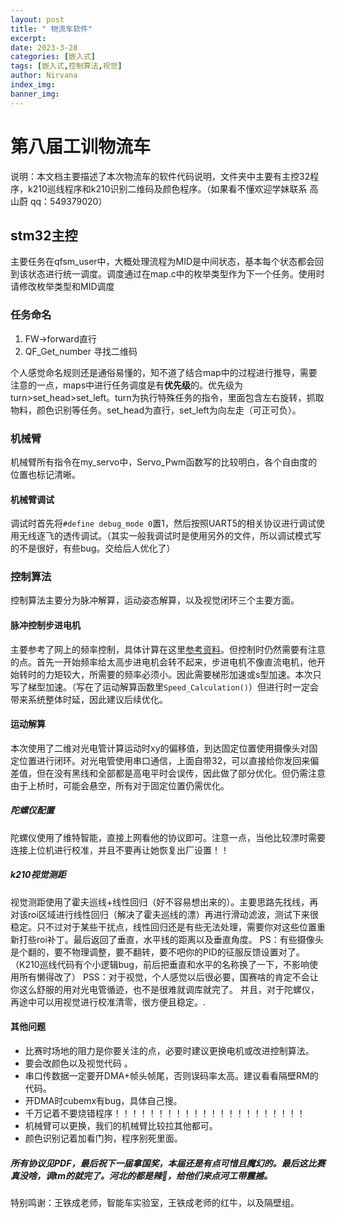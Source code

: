 ```yaml
---
layout: post
title: " 物流车软件"
excerpt: 
date: 2023-3-28
categories: [嵌入式]
tags: [嵌入式,控制算法,视觉]
author: Nirvana
index_img: 
banner_img: 
---
```

# **第八届工训物流车**
说明：本文档主要描述了本次物流车的软件代码说明，文件夹中主要有主控32程序，k210巡线程序和k210识别二维码及颜色程序。（如果看不懂欢迎学妹联系 高山蔚 qq：549379020）
## **stm32主控**
主要任务在qfsm_user中，大概处理流程为MID是中间状态，基本每个状态都会回到该状态进行统一调度。调度通过在map.c中的枚举类型作为下一个任务。使用时请修改枚举类型和MID调度
### 任务命名
1. FW->forward直行
2. QF_Get_number 寻找二维码

个人感觉命名规则还是通俗易懂的，知不道了结合map中的过程进行推导，需要注意的一点，maps中进行任务调度是有**优先级**的。优先级为turn>set_head>set_left。turn为执行特殊任务的指令，里面包含左右旋转，抓取物料，颜色识别等任务。set_head为直行，set_left为向左走（可正可负）。
### 机械臂
机械臂所有指令在my_servo中，Servo_Pwm函数写的比较明白，各个自由度的位置也标记清晰。
#### 机械臂调试
调试时首先将`#define debug_mode 0`置1，然后按照UART5的相关协议进行调试使用无线逐飞的透传调试。（其实一般我调试时是使用另外的文件，所以调试模式写的不是很好，有些bug。交给后人优化了）
### 控制算法
控制算法主要分为脉冲解算，运动姿态解算，以及视觉闭环三个主要方面。
#### 脉冲控制步进电机
主要参考了网上的频率控制，具体计算在这里[参考资料](https://blog.csdn.net/weixin_44981971/article/details/120793230?utm_medium=distribute.pc_relevant.none-task-blog-2~default~baidujs_baidulandingword~default-4-120793230-blog-110938978.pc_relevant_aa&spm=1001.2101.3001.4242.3&utm_relevant_index=7)。但控制时仍然需要有注意的点。首先一开始频率给太高步进电机会转不起来，步进电机不像直流电机，他开始转时的力矩较大，所需要的频率必须小。因此需要梯形加速或s型加速。本次只写了梯型加速。（写在了运动解算函数里`Speed_Calculation()`）但进行时一定会带来系统整体时延，因此建议后续优化。
#### 运动解算
本次使用了二维对光电管计算运动时xy的偏移值，到达固定位置使用摄像头对固定位置进行闭环。对光电管使用串口通信，上面自带32，可以直接给你发回来偏差值，但在没有黑线和全部都是高电平时会误传，因此做了部分优化。但仍需注意由于上桥时，可能会悬空，所有对于固定位置仍需优化。
##### 陀螺仪配置
陀螺仪使用了维特智能，直接上网看他的协议即可。注意一点，当他比较漂时需要连接上位机进行校准，并且不要再让她恢复出厂设置！！
##### k210视觉测距
视觉测距使用了霍夫巡线+线性回归（好不容易想出来的）。主要思路先找线，再对该roi区域进行线性回归（解决了霍夫巡线的漂）再进行滑动滤波，测试下来很稳定。只不过对于某些干扰点，线性回归还是有些无法处理，需要你对这些位置重新打些roi补丁。最后返回了垂直，水平线的距离以及垂直角度。
PS：有些摄像头是个翻的，要不物理调整，要不翻转，要不吧你的PID的征服反馈设置对了。（K210巡线代码有个小逻辑bug，前后把垂直和水平的名称换了一下，不影响使用所有懒得改了）
PSS：对于视觉，个人感觉以后很必要，国赛啥的肯定不会让你这么舒服的用对光电管循迹，也不是很难就调库就完了。
并且，对于陀螺仪，再途中可以用视觉进行校准清零，很方便且稳定。.

#### 其他问题
* 比赛时场地的阻力是你要关注的点，必要时建议更换电机或改进控制算法。
* 要会改颜色以及视觉代码 。
* 串口传数据一定要开DMA+帧头帧尾，否则误码率太高。建议看看隔壁RM的代码。
* 开DMA时cubemx有bug，具体自己搜。
* 千万记着不要烧错程序！！！！！！！！！！！！！！！！！！！！！！
* 机械臂可以更换，我们的机械臂比较拉其他都可。
* 颜色识别记着加看门狗，程序别死里面。
##### 所有协议见PDF，最后祝下一届拿国奖，本届还是有点可惜且魔幻的。最后这比赛真没啥，调tm的就完了。河北的都是辣🐥，给他们来点河工带震撼。
特别鸣谢：王铁成老师，智能车实验室，王铁成老师的红牛，以及隔壁组。